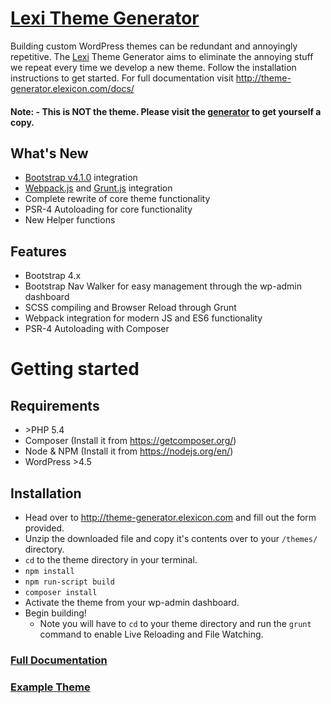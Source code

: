 # [Lexi Theme Generator](http://theme-generator.elexicon.com)

Building custom WordPress themes can be redundant and annoyingly repetitive. The [Lexi](http://elexicon.com) Theme Generator aims to eliminate the annoying stuff we repeat every time we develop a new theme. Follow the installation instructions to get started. For full documentation visit http://theme-generator.elexicon.com/docs/

#### Note: - This is NOT the theme. Please visit the [generator](http://theme-generator.elexicon.com) to get yourself a copy.

## What's New
* [Bootstrap v4.1.0](https://getbootstrap.com) integration
* [Webpack.js](https://webpack.js.org/) and [Grunt.js](https://gruntjs.com/) integration
* Complete rewrite of core theme functionality
* PSR-4 Autoloading for core functionality
* New Helper functions

## Features
* Bootstrap 4.x
* Bootstrap Nav Walker for easy management through the wp-admin dashboard
* SCSS compiling and Browser Reload through Grunt
* Webpack integration for modern JS and ES6 functionality
* PSR-4 Autoloading with Composer

# Getting started
## Requirements
* \>PHP 5.4
* Composer (Install it from https://getcomposer.org/)
* Node & NPM (Install it from https://nodejs.org/en/)
* WordPress \>4.5

## Installation
* Head over to http://theme-generator.elexicon.com and fill out the form provided.
* Unzip the downloaded file and copy it's contents over to your `/themes/` directory.
* `cd` to the theme directory in your terminal.
* `npm install`
* `npm run-script build`
* `composer install`
* Activate the theme from your wp-admin dashboard.
* Begin building!
  * Note you will have to `cd` to your theme directory and run the `grunt` command to enable Live Reloading and File Watching.

### [Full Documentation](http://theme-generator.elexicon.com/docs/)

### [Example Theme](https://github.com/TylerB24890/elexicon-base)
